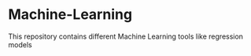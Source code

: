 # Machine-Learning
This repository contains different Machine Learning tools like regression models
